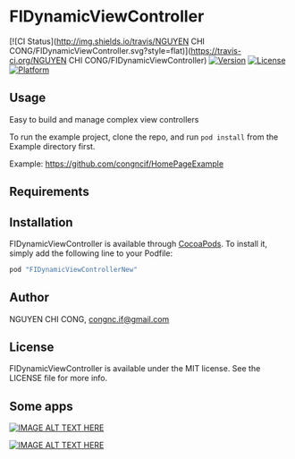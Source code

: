 # FIDynamicViewController

[![CI Status](http://img.shields.io/travis/NGUYEN CHI CONG/FIDynamicViewController.svg?style=flat)](https://travis-ci.org/NGUYEN CHI CONG/FIDynamicViewController)
[![Version](https://img.shields.io/cocoapods/v/FIDynamicViewController.svg?style=flat)](http://cocoapods.org/pods/FIDynamicViewController)
[![License](https://img.shields.io/cocoapods/l/FIDynamicViewController.svg?style=flat)](http://cocoapods.org/pods/FIDynamicViewController)
[![Platform](https://img.shields.io/cocoapods/p/FIDynamicViewController.svg?style=flat)](http://cocoapods.org/pods/FIDynamicViewController)

## Usage

Easy to build and manage complex view controllers

To run the example project, clone the repo, and run `pod install` from the Example directory first.

Example: https://github.com/congncif/HomePageExample

## Requirements

## Installation

FIDynamicViewController is available through [CocoaPods](http://cocoapods.org). To install
it, simply add the following line to your Podfile:

```ruby
pod "FIDynamicViewControllerNew"
```

## Author

NGUYEN CHI CONG, congnc.if@gmail.com

## License

FIDynamicViewController is available under the MIT license. See the LICENSE file for more info.

## Some apps
[![IMAGE ALT TEXT HERE](http://i.imgur.com/br6X0Bv.png)](https://youtu.be/zTPVMOvEQ4I)

[![IMAGE ALT TEXT HERE](http://i.imgur.com/knicmvj.png)](https://youtu.be/9WBnWyKJrZY)
